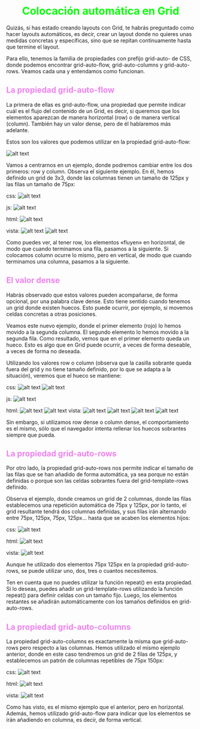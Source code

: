 # <span style="color:lime"><center>Colocación automática en Grid</center></span>

Quizás, si has estado creando layouts con Grid, te habrás preguntado como hacer layouts automáticos, es decir, crear un layout donde no quieres unas medidas concretas y específicas, sino que se repitan continuamente hasta que termine el layout.

Para ello, tenemos la familia de propiedades con prefijo grid-auto- de CSS, donde podemos encontrar grid-auto-flow, grid-auto-columns y grid-auto-rows. Veamos cada una y entendamos como funcionan.

## <span style="color:violet">La propiedad grid-auto-flow</span>
La primera de ellas es grid-auto-flow, una propiedad que permite indicar cuál es el flujo del contenido de un Grid, es decir, si queremos que los elementos aparezcan de manera horizontal (row) o de manera vertical (column). También hay un valor dense, pero de él hablaremos más adelante.

Estos son los valores que podemos utilizar en la propiedad grid-auto-flow:

![alt text](./imagenes-colocacion-automatica-en-grid/image.png)

Vamos a centrarnos en un ejemplo, donde podremos cambiar entre los dos primeros: row y column. Observa el siguiente ejemplo. En él, hemos definido un grid de 3x3, donde las columnas tienen un tamaño de 125px y las filas un tamaño de 75px:

css:
![alt text](./imagenes-colocacion-automatica-en-grid/image-1.png)

js:
![alt text](./imagenes-colocacion-automatica-en-grid/image-2.png)

html:
![alt text](./imagenes-colocacion-automatica-en-grid/image-3.png)

vista:
![alt text](./imagenes-colocacion-automatica-en-grid/image-4.png)
![alt text](./imagenes-colocacion-automatica-en-grid/image-5.png)

Como puedes ver, al tener row, los elementos «fluyen» en horizontal, de modo que cuando terminamos una fila, pasamos a la siguiente. Si colocamos column ocurre lo mismo, pero en vertical, de modo que cuando terminamos una columna, pasamos a la siguiente.

## <span style="color:violet">El valor dense</span>
Habrás observado que estos valores pueden acompañarse, de forma opcional, por una palabra clave dense. Esto tiene sentido cuando tenemos un grid donde existen huecos. Esto puede ocurrir, por ejemplo, si movemos celdas concretas a otras posiciones.

Veamos este nuevo ejemplo, donde el primer elemento (rojo) lo hemos movido a la segunda columna. El segundo elemento lo hemos movido a la segunda fila. Como resultado, vemos que en el primer elemento queda un hueco. Esto es algo que en Grid puede ocurrir, a veces de forma deseable, a veces de forma no deseada.

Utilizando los valores row o column (observa que la casilla sobrante queda fuera del grid y no tiene tamaño definido, por lo que se adapta a la situación), veremos que el hueco se mantiene:

css:
![alt text](./imagenes-colocacion-automatica-en-grid/image-6.png)
![alt text](./imagenes-colocacion-automatica-en-grid/image-7.png)

js:
![alt text](./imagenes-colocacion-automatica-en-grid/image-8.png)

html:
![alt text](./imagenes-colocacion-automatica-en-grid/image-9.png)
![alt text](./imagenes-colocacion-automatica-en-grid/image-10.png)
vista:
![alt text](./imagenes-colocacion-automatica-en-grid/image-11.png)
![alt text](./imagenes-colocacion-automatica-en-grid/image-12.png)
![alt text](./imagenes-colocacion-automatica-en-grid/image-13.png)
![alt text](./imagenes-colocacion-automatica-en-grid/image-14.png)

Sin embargo, si utilizamos row dense o column dense, el comportamiento es el mismo, sólo que el navegador intenta rellenar los huecos sobrantes siempre que pueda.

## <span style="color:violet">La propiedad grid-auto-rows</span>
Por otro lado, la propiedad grid-auto-rows nos permite indicar el tamaño de las filas que se han añadido de forma automática, ya sea porque no están definidas o porque son las celdas sobrantes fuera del grid-template-rows definido.

Observa el ejemplo, donde creamos un grid de 2 columnas, donde las filas establecemos una repetición automática de 75px y 125px, por lo tanto, el grid resultante tendrá dos columnas definidas, y sus filas irán alternando entre 75px, 125px, 75px, 125px... hasta que se acaben los elementos hijos:

css:
![alt text](./imagenes-colocacion-automatica-en-grid/image-15.png)

html:
![alt text](./imagenes-colocacion-automatica-en-grid/image-16.png)

vista:
![alt text](./imagenes-colocacion-automatica-en-grid/image-17.png)

Aunque he utilizado dos elementos 75px 125px en la propiedad grid-auto-rows, se puede utilizar uno, dos, tres o cuantos necesitemos.

Ten en cuenta que no puedes utilizar la función repeat() en esta propiedad. Si lo deseas, puedes añadir un grid-template-rows utilizando la función repeat() para definir celdas con un tamaño fijo. Luego, los elementos restantes se añadirán automáticamente con los tamaños definidos en grid-auto-rows.

## <span style="color:violet">La propiedad grid-auto-columns</span>
La propiedad grid-auto-columns es exactamente la misma que grid-auto-rows pero respecto a las columnas. Hemos utilizado el mismo ejemplo anterior, donde en este caso tendremos un grid de 2 filas de 125px, y establecemos un patrón de columnas repetibles de 75px 150px:

css:
![alt text](./imagenes-colocacion-automatica-en-grid/image-18.png)

html:
![alt text](./imagenes-colocacion-automatica-en-grid/image-19.png)

vista:
![alt text](./imagenes-colocacion-automatica-en-grid/image-20.png)

Como has visto, es el mismo ejemplo que el anterior, pero en horizontal. Además, hemos utilizado grid-auto-flow para indicar que los elementos se irán añadiendo en columna, es decir, de forma vertical.